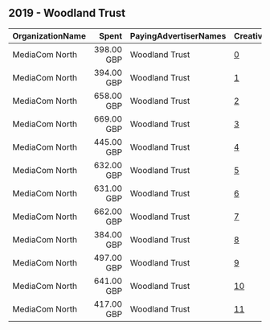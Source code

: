 ## 2019 - Woodland Trust 
|OrganizationName|Spent|PayingAdvertiserNames|CreativeUrls|Impressions|Genders|AgeBrackets|CountryCodes|BillingAddresses|CandidateBallotInformation|
|:---|---:|:---|:---|---:|:---|:---|:---|:---|:---|
|MediaCom North|398.00 GBP|Woodland Trust|[0](https://www.snap.com/political-ads/asset/d00f6c77d994df8121064eb05980bc1b45811a50797671ac83f4662bdaefae8f?mediaType=mp4)|216,647||18+|united kingdom|"1 Hardman Street,Manchester,M33HF,GB"||
|MediaCom North|394.00 GBP|Woodland Trust|[1](https://www.snap.com/political-ads/asset/217a76ed9bc29ce08e675a9e490ef5465966ed51e56d1ab6e01b2a7d57fafebc?mediaType=mp4)|220,275||18+|united kingdom|"1 Hardman Street,Manchester,M33HF,GB"||
|MediaCom North|658.00 GBP|Woodland Trust|[2](https://www.snap.com/political-ads/asset/b6e2cb7f5962a48380eff571a860246f0a23ba1a5f16da762408b819f978c579?mediaType=mp4)|319,395||18+|united kingdom|"1 Hardman Street,Manchester,M33HF,GB"||
|MediaCom North|669.00 GBP|Woodland Trust|[3](https://www.snap.com/political-ads/asset/d00f6c77d994df8121064eb05980bc1b45811a50797671ac83f4662bdaefae8f?mediaType=mp4)|324,381||18+|united kingdom|"1 Hardman Street,Manchester,M33HF,GB"||
|MediaCom North|445.00 GBP|Woodland Trust|[4](https://www.snap.com/political-ads/asset/0c03d1ddb19dda2e071937a3515506a5acb9957ab6d08764826ae7af10f013ac?mediaType=mp4)|241,062||18+|united kingdom|"1 Hardman Street,Manchester,M33HF,GB"||
|MediaCom North|632.00 GBP|Woodland Trust|[5](https://www.snap.com/political-ads/asset/34824bbdb6814a14b76e5c9ad8d6039206d8d76a3f09b4e8aeb7363cb01920bb?mediaType=mp4)|313,455||18+|united kingdom|"1 Hardman Street,Manchester,M33HF,GB"||
|MediaCom North|631.00 GBP|Woodland Trust|[6](https://www.snap.com/political-ads/asset/0c03d1ddb19dda2e071937a3515506a5acb9957ab6d08764826ae7af10f013ac?mediaType=mp4)|308,925||18+|united kingdom|"1 Hardman Street,Manchester,M33HF,GB"||
|MediaCom North|662.00 GBP|Woodland Trust|[7](https://www.snap.com/political-ads/asset/8f4c0b0ca36cbe78079d63d20d3bad293a379a61fee263805bd07080f1a697f1?mediaType=mp4)|334,833||18+|united kingdom|"1 Hardman Street,Manchester,M33HF,GB"||
|MediaCom North|384.00 GBP|Woodland Trust|[8](https://www.snap.com/political-ads/asset/34824bbdb6814a14b76e5c9ad8d6039206d8d76a3f09b4e8aeb7363cb01920bb?mediaType=mp4)|209,301||18+|united kingdom|"1 Hardman Street,Manchester,M33HF,GB"||
|MediaCom North|497.00 GBP|Woodland Trust|[9](https://www.snap.com/political-ads/asset/8f4c0b0ca36cbe78079d63d20d3bad293a379a61fee263805bd07080f1a697f1?mediaType=mp4)|266,613||18+|united kingdom|"1 Hardman Street,Manchester,M33HF,GB"||
|MediaCom North|641.00 GBP|Woodland Trust|[10](https://www.snap.com/political-ads/asset/fe75cbdb7b387600a896151583aa9265d67548d8058a50df7981288aa0842efb?mediaType=mp4)|310,350||18+|united kingdom|"1 Hardman Street,Manchester,M33HF,GB"||
|MediaCom North|417.00 GBP|Woodland Trust|[11](https://www.snap.com/political-ads/asset/fe75cbdb7b387600a896151583aa9265d67548d8058a50df7981288aa0842efb?mediaType=mp4)|233,509||18+|united kingdom|"1 Hardman Street,Manchester,M33HF,GB"||
